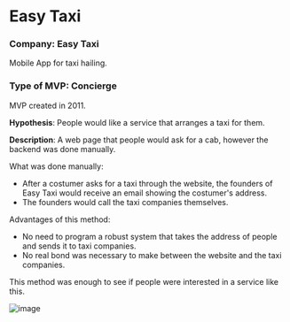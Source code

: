 # Easy Taxi

### Company: Easy Taxi
Mobile App for taxi hailing.
### Type of MVP: Concierge
MVP created in 2011.

**Hypothesis**: People would like a service that arranges a taxi for them.

**Description**: A web page that people would ask for a cab, however the backend was done manually.

What was done manually:
- After a costumer asks for a taxi through the website, the founders of Easy Taxi would receive an email showing the costumer's address. 
- The founders would call the taxi companies themselves.

Advantages of this method:
- No need to program a robust system that takes the address of people and sends it to taxi companies.
- No real bond was necessary to make between the website and the taxi companies.

This method was enough to see if people were interested in a service like this.

![image](https://user-images.githubusercontent.com/42478443/233426377-72b3c2e7-f625-4706-a838-601eac4f1d83.png)
